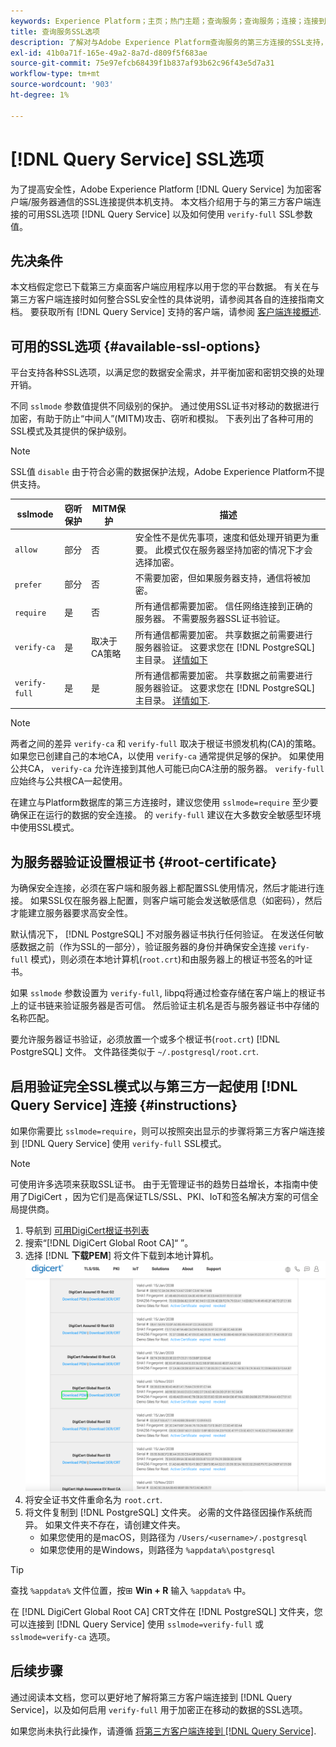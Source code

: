 ```yaml
---
keywords: Experience Platform；主页；热门主题；查询服务；查询服务；连接；连接到查询服务；SSL;sslmode;
title: 查询服务SSL选项
description: 了解对与Adobe Experience Platform查询服务的第三方连接的SSL支持，以及如何使用验证完全SSL模式进行连接。
exl-id: 41b0a71f-165e-49a2-8a7d-d809f5f683ae
source-git-commit: 75e97efcb68439f1b837af93b62c96f43e5d7a31
workflow-type: tm+mt
source-wordcount: '903'
ht-degree: 1%

---
```


# [!DNL Query Service] SSL选项

为了提高安全性，Adobe Experience Platform [!DNL Query Service] 为加密客户端/服务器通信的SSL连接提供本机支持。 本文档介绍用于与的第三方客户端连接的可用SSL选项 [!DNL Query Service] 以及如何使用 `verify-full` SSL参数值。

## 先决条件

本文档假定您已下载第三方桌面客户端应用程序以用于您的平台数据。 有关在与第三方客户端连接时如何整合SSL安全性的具体说明，请参阅其各自的连接指南文档。 要获取所有 [!DNL Query Service] 支持的客户端，请参阅 [客户端连接概述](./overview.md).

## 可用的SSL选项 {#available-ssl-options}

平台支持各种SSL选项，以满足您的数据安全需求，并平衡加密和密钥交换的处理开销。

不同 `sslmode` 参数值提供不同级别的保护。 通过使用SSL证书对移动的数据进行加密，有助于防止“中间人”(MITM)攻击、窃听和模拟。 下表列出了各种可用的SSL模式及其提供的保护级别。

>[!NOTE]
>
> SSL值 `disable` 由于符合必需的数据保护法规，Adobe Experience Platform不提供支持。

| sslmode | 窃听保护 | MITM保护 | 描述 |
|---|---|---|---|
| `allow` | 部分 | 否 | 安全性不是优先事项，速度和低处理开销更为重要。 此模式仅在服务器坚持加密的情况下才会选择加密。 |
| `prefer` | 部分 | 否 | 不需要加密，但如果服务器支持，通信将被加密。 |
| `require` | 是 | 否 | 所有通信都需要加密。 信任网络连接到正确的服务器。 不需要服务器SSL证书验证。 |
| `verify-ca` | 是 | 取决于CA策略 | 所有通信都需要加密。 共享数据之前需要进行服务器验证。 这要求您在 [!DNL PostgreSQL] 主目录。 [详情如下](#instructions) |
| `verify-full` | 是 | 是 | 所有通信都需要加密。 共享数据之前需要进行服务器验证。 这要求您在 [!DNL PostgreSQL] 主目录。 [详情如下](#instructions). |

>[!NOTE]
>
>两者之间的差异 `verify-ca` 和 `verify-full` 取决于根证书颁发机构(CA)的策略。 如果您已创建自己的本地CA，以使用 `verify-ca` 通常提供足够的保护。 如果使用公共CA， `verify-ca` 允许连接到其他人可能已向CA注册的服务器。 `verify-full` 应始终与公共根CA一起使用。

在建立与Platform数据库的第三方连接时，建议您使用 `sslmode=require` 至少要确保正在运行的数据的安全连接。 的 `verify-full` 建议在大多数安全敏感型环境中使用SSL模式。

## 为服务器验证设置根证书 {#root-certificate}

为确保安全连接，必须在客户端和服务器上都配置SSL使用情况，然后才能进行连接。 如果SSL仅在服务器上配置，则客户端可能会发送敏感信息（如密码），然后才能建立服务器要求高安全性。

默认情况下， [!DNL PostgreSQL] 不对服务器证书执行任何验证。 在发送任何敏感数据之前（作为SSL的一部分），验证服务器的身份并确保安全连接 `verify-full` 模式)，则必须在本地计算机(`root.crt`)和由服务器上的根证书签名的叶证书。

如果 `sslmode` 参数设置为 `verify-full`, libpq将通过检查存储在客户端上的根证书上的证书链来验证服务器是否可信。 然后验证主机名是否与服务器证书中存储的名称匹配。

要允许服务器证书验证，必须放置一个或多个根证书(`root.crt`) [!DNL PostgreSQL] 文件。 文件路径类似于 `~/.postgresql/root.crt`.

## 启用验证完全SSL模式以与第三方一起使用 [!DNL Query Service] 连接 {#instructions}

如果你需要比 `sslmode=require`，则可以按照突出显示的步骤将第三方客户端连接到 [!DNL Query Service] 使用 `verify-full` SSL模式。

>[!NOTE]
>
>可使用许多选项来获取SSL证书。 由于无管理证书的趋势日益增长，本指南中使用了DigiCert ，因为它们是高保证TLS/SSL、PKI、IoT和签名解决方案的可信全局提供商。

1. 导航到 [可用DigiCert根证书列表](https://www.digicert.com/kb/digicert-root-certificates.htm)
1. 搜索“[!DNL DigiCert Global Root CA]“ ”。
1. 选择 [!DNL **下载PEM**] 将文件下载到本地计算机。
   ![突出显示了“Download PEM（下载PEM）”的可用DigiCert根证书列表。](../images/clients/ssl-modes/digicert.png)
1. 将安全证书文件重命名为 `root.crt`.
1. 将文件复制到 [!DNL PostgreSQL] 文件夹。 必需的文件路径因操作系统而异。 如果文件夹不存在，请创建文件夹。
   - 如果您使用的是macOS，则路径为 `/Users/<username>/.postgresql`
   - 如果您使用的是Windows，则路径为 `%appdata%\postgresql`

>[!TIP]
>
>查找 `%appdata%` 文件位置，按⊞ **Win + R** 输入 `%appdata%` 中。

在 [!DNL DigiCert Global Root CA] CRT文件在 [!DNL PostgreSQL] 文件夹，您可以连接到 [!DNL Query Service] 使用 `sslmode=verify-full` 或 `sslmode=verify-ca` 选项。

## 后续步骤

通过阅读本文档，您可以更好地了解将第三方客户端连接到 [!DNL Query Service]，以及如何启用 `verify-full` 用于加密正在移动的数据的SSL选项。

如果您尚未执行此操作，请遵循 [将第三方客户端连接到 [!DNL Query Service]](./overview.md).

